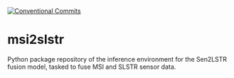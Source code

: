 [![Conventional Commits](https://img.shields.io/badge/Conventional%20Commits-1.0.0-%23FE5196?logo=conventionalcommits&logoColor=white)](https://conventionalcommits.org)

# msi2slstr
Python package repository of the inference environment for the Sen2LSTR fusion model, tasked to fuse MSI and SLSTR sensor data.
